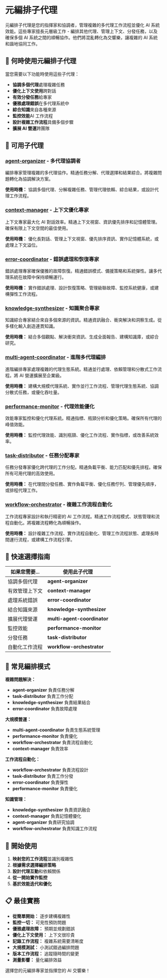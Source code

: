 # 元編排子代理

元編排子代理是您的指揮家和協調者，管理複雜的多代理工作流程並優化 AI 系統效能。這些專家擅長元層級工作 - 編排其他代理、管理上下文、分發任務，以及確保多個 AI 系統之間的順暢協作。他們將混亂轉化為交響樂，讓複雜的 AI 系統和諧地協同工作。

## 🎯 何時使用元編排子代理

當您需要以下功能時使用這些子代理：

- **協調多個代理**處理複雜任務
- **優化上下文使用**跨對話
- **有效分發任務**給專家
- **優雅處理錯誤**在多代理系統中
- **綜合知識**來自各種來源
- **監控效能**AI 工作流程
- **設計複雜工作流程**具備多個步驟
- **擴展 AI 營運**跨團隊

## 🚀 可用子代理

### [**agent-organizer**](agent-organizer.md) - 多代理協調者

編排專家管理複雜的多代理協作。精通任務分解、代理選擇和結果綜合。將複雜問題轉化為協調解決方案。

**使用時機：** 協調多個代理、分解複雜任務、管理代理依賴、綜合結果，或設計代理工作流程。

### [**context-manager**](context-manager.md) - 上下文優化專家

上下文專家最大化 AI 對話效率。精通上下文視窗、資訊優先排序和記憶體管理。確保有限上下文空間的最佳使用。

**使用時機：** 優化長對話、管理上下文視窗、優先排序資訊、實作記憶體系統，或處理上下文溢位。

### [**error-coordinator**](error-coordinator.md) - 錯誤處理和恢復專家

錯誤處理專家確保優雅的故障恢復。精通錯誤模式、備援策略和系統彈性。讓多代理系統在故障中保持順暢運行。

**使用時機：** 實作錯誤處理、設計恢復策略、管理級聯故障、監控系統健康，或建構彈性工作流程。

### [**knowledge-synthesizer**](knowledge-synthesizer.md) - 知識聚合專家

知識綜合專家結合來自多個來源的資訊。精通資訊融合、衝突解決和洞察生成。從多樣化輸入創造連貫知識。

**使用時機：** 結合多個觀點、解決衝突資訊、生成全面報告、建構知識庫，或綜合研究。

### [**multi-agent-coordinator**](multi-agent-coordinator.md) - 進階多代理編排

進階編排專家處理複雜的代理生態系統。精通並行處理、依賴管理和分散式工作流程。將 AI 營運擴展至企業級。

**使用時機：** 建構大規模代理系統、實作並行工作流程、管理代理生態系統、協調分散式任務，或優化吞吐量。

### [**performance-monitor**](performance-monitor.md) - 代理效能優化

效能專家監控和優化代理系統。精通指標、瓶頸分析和優化策略。確保所有代理的峰值效能。

**使用時機：** 監控代理效能、識別瓶頸、優化工作流程、實作指標，或改善系統效率。

### [**task-distributor**](task-distributor.md) - 任務分配專家

任務分發專家優化跨代理的工作分配。精通負載平衡、能力匹配和優先排程。確保所有可用代理的高效使用。

**使用時機：** 在代理間分發任務、實作負載平衡、優化任務佇列、管理優先順序，或排程代理工作。

### [**workflow-orchestrator**](workflow-orchestrator.md) - 複雜工作流程自動化

工作流程專家設計和執行精密的 AI 工作流程。精通工作流程模式、狀態管理和流程自動化。將複雜流程轉化為順暢操作。

**使用時機：** 設計複雜工作流程、實作流程自動化、管理工作流程狀態、處理長時間運行流程，或建構工作流程引擎。

## 🎯 快速選擇指南

| 如果您需要...  | 使用此子代理                |
| -------------- | --------------------------- |
| 協調多個代理   | **agent-organizer**         |
| 有效管理上下文 | **context-manager**         |
| 處理系統錯誤   | **error-coordinator**       |
| 結合知識來源   | **knowledge-synthesizer**   |
| 擴展代理營運   | **multi-agent-coordinator** |
| 監控效能       | **performance-monitor**     |
| 分發任務       | **task-distributor**        |
| 自動化工作流程 | **workflow-orchestrator**   |

## 🔄 常見編排模式

**複雜問題解決：**

- **agent-organizer** 負責任務分解
- **task-distributor** 負責工作分配
- **knowledge-synthesizer** 負責結果結合
- **error-coordinator** 負責故障處理

**大規模營運：**

- **multi-agent-coordinator** 負責生態系統管理
- **performance-monitor** 負責優化
- **workflow-orchestrator** 負責流程自動化
- **context-manager** 負責效率

**工作流程自動化：**

- **workflow-orchestrator** 負責流程設計
- **task-distributor** 負責工作分發
- **error-coordinator** 負責彈性
- **performance-monitor** 負責優化

**知識管理：**

- **knowledge-synthesizer** 負責資訊融合
- **context-manager** 負責記憶體優化
- **agent-organizer** 負責研究協調
- **workflow-orchestrator** 負責知識工作流程

## 🚀 開始使用

1. **映射您的工作流程**並識別複雜性
2. **根據需求選擇編排策略**
3. **設計代理互動**和依賴關係
4. **從一開始實作監控**
5. **基於效能迭代和優化**

## 📋 最佳實務

- **從簡單開始：** 逐步建構複雜性
- **監控一切：** 可見性預防問題
- **優雅處理故障：** 預期並規劃錯誤
- **優化上下文使用：** 上下文很珍貴
- **記錄工作流程：** 複雜系統需要清晰度
- **大規模測試：** 小測試錯過編排問題
- **版本工作流程：** 追蹤隨時間的變更
- **測量影響：** 量化編排效益

選擇您的元編排專家並指揮您的 AI 交響樂！
